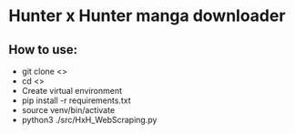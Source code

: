 # Hunter x Hunter manga downloader

## How to use:

-   git clone <>
-   cd <>
-   Create virtual environment
-   pip install -r requirements.txt
-   source venv/bin/activate
-   python3 ./src/HxH_WebScraping.py 

